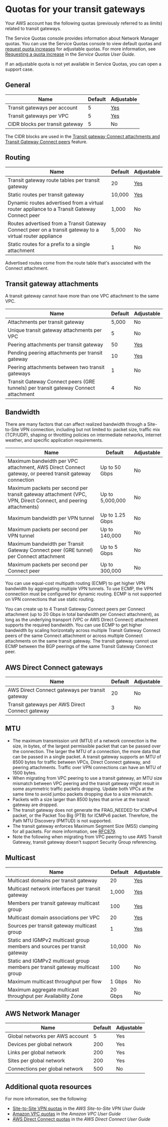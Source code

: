 # Quotas for your transit gateways<a name="transit-gateway-quotas"></a>

Your AWS account has the following quotas \(previously referred to as *limits*\) related to transit gateways\.

The Service Quotas console provides information about Network Manager quotas\. You can use the Service Quotas console to view default quotas and [request quota increases](https://console.aws.amazon.com/servicequotas/home?) for adjustable quotas\. For more information, see [Requesting a quota increase](https://docs.aws.amazon.com/servicequotas/latest/userguide/request-quota-increase.html) in the *Service Quotas User Guide*\.

If an adjustable quota is not yet available in Service Quotas, you can open a support case\.

## General<a name="general-quotas"></a>


| Name | Default | Adjustable | 
| --- | --- | --- | 
| Transit gateways per account | 5 | [Yes](https://console.aws.amazon.com/servicequotas/home/services/ec2/quotas/L-A2478D36) | 
| Transit gateways per VPC | 5 | [Yes](https://console.aws.amazon.com/servicequotas/home/services/ec2/quotas/L-A2478D36) | 
| CIDR blocks per transit gateway | 5 | No | 

The CIDR blocks are used in the [Transit gateway Connect attachments and Transit Gateway Connect peers](tgw-connect.md) feature\.

## Routing<a name="routing-quotas"></a>


| Name | Default | Adjustable | 
| --- | --- | --- | 
| Transit gateway route tables per transit gateway | 20 | [Yes](https://console.aws.amazon.com/servicequotas/home/services/ec2/quotas/L-43872EB7) | 
| Static routes per transit gateway | 10,000 | [Yes](https://console.aws.amazon.com/servicequotas/home/services/ec2/quotas/L-BCC1FB47) | 
| Dynamic routes advertised from a virtual router appliance to a Transit Gateway Connect peer | 1,000 | No | 
| Routes advertised from a Transit Gateway Connect peer on a transit gateway to a virtual router appliance | 5,000 | No | 
| Static routes for a prefix to a single attachment | 1 | No | 

Advertised routes come from the route table that's associated with the Connect attachment\.

## Transit gateway attachments<a name="attachments-quotas"></a>

A transit gateway cannot have more than one VPC attachment to the same VPC\.


| Name | Default | Adjustable | 
| --- | --- | --- | 
| Attachments per transit gateway | 5,000 | No | 
| Unique transit gateway attachments per VPC | 5 | No | 
| Peering attachments per transit gateway | 50 | [Yes](https://console.aws.amazon.com/servicequotas/home/services/ec2/quotas/L-A1B5A36F) | 
| Pending peering attachments per transit gateway | 10 | [Yes](https://console.aws.amazon.com/servicequotas/home/services/ec2/quotas/L-62499967) | 
| Peering attachments between two transit gateways | 1 | No | 
| Transit Gateway Connect peers \(GRE tunnels\) per transit gateway Connect attachment | 4 | No | 

## Bandwidth<a name="bandwidth-quotas"></a>

There are many factors that can affect realized bandwidth through a Site\-to\-Site VPN connection, including but not limited to: packet size, traffic mix \(TCP/UDP\), shaping or throttling policies on intermediate networks, internet weather, and specific application requirements\.


| Name | Default | Adjustable | 
| --- | --- | --- | 
| Maximum bandwidth per VPC attachment, AWS Direct Connect gateway, or peered transit gateway connection | Up to 50 Gbps | No | 
| Maximum packets per second per transit gateway attachment \(VPC, VPN, Direct Connect, and peering attachments\) | Up to 5,000,000 | No | 
| Maximum bandwidth per VPN tunnel | Up to 1\.25 Gbps | No | 
| Maximum packets per second per VPN tunnel | Up to 140,000 | No | 
| Maximum bandwidth per Transit Gateway Connect peer \(GRE tunnel\) per Connect attachment | Up to 5 Gbps | No | 
| Maximum packets per second per Connect peer | Up to 300,000 | No | 

You can use equal\-cost multipath routing \(ECMP\) to get higher VPN bandwidth by aggregating multiple VPN tunnels\. To use ECMP, the VPN connection must be configured for dynamic routing\. ECMP is not supported on VPN connections that use static routing\.

You can create up to 4 Transit Gateway Connect peers per Connect attachment \(up to 20 Gbps in total bandwidth per Connect attachment\), as long as the underlying transport \(VPC or AWS Direct Connect\) attachment supports the required bandwidth\. You can use ECMP to get higher bandwidth by scaling horizontally across multiple Transit Gateway Connect peers of the same Connect attachment or across multiple Connect attachments on the same transit gateway\. The transit gateway cannot use ECMP between the BGP peerings of the same Transit Gateway Connect peer\. 

## AWS Direct Connect gateways<a name="direct-connect-quotas"></a>


| Name | Default | Adjustable | 
| --- | --- | --- | 
| AWS Direct Connect gateways per transit gateway | 20 | No | 
| Transit gateways per AWS Direct Connect gateway | 3 | No | 

## MTU<a name="mtu-quotas"></a>
+ The maximum transmission unit \(MTU\) of a network connection is the size, in bytes, of the largest permissible packet that can be passed over the connection\. The larger the MTU of a connection, the more data that can be passed in a single packet\. A transit gateway supports an MTU of 8500 bytes for traffic between VPCs, Direct Connect gateway, and peering attachments\. Traffic over VPN connections can have an MTU of 1500 bytes\. 
+ When migrating from VPC peering to use a transit gateway, an MTU size mismatch between VPC peering and the transit gateway might result in some asymmetric traffic packets dropping\. Update both VPCs at the same time to avoid jumbo packets dropping due to a size mismatch\.
+ Packets with a size larger than 8500 bytes that arrive at the transit gateway are dropped\.
+ The transit gateway does not generate the FRAG\_NEEDED for ICMPv4 packet, or the Packet Too Big \(PTB\) for ICMPv6 packet\. Therefore, the Path MTU Discovery \(PMTUD\) is not supported\.
+ The transit gateway enforces Maximum Segment Size \(MSS\) clamping for all packets\. For more information, see [RFC879](https://tools.ietf.org/html/rfc879)\.
+ Note the following when migrating from VPC peering to use AWS Transit Gateway, transit gateway doesn't support Security Group referencing\.

## Multicast<a name="multicast-quotas"></a>


| Name | Default | Adjustable | 
| --- | --- | --- | 
| Multicast domains per transit gateway | 20 | [Yes](https://console.aws.amazon.com/servicequotas/home/services/ec2/quotas/L-31775423) | 
| Multicast network interfaces per transit gateway | 1,000 | [Yes](https://console.aws.amazon.com/servicequotas/home/services/ec2/quotas/L-C673935A) | 
|  Members per transit gateway multicast group  | 100 | [Yes](https://console.aws.amazon.com/servicequotas/home/services/ec2/quotas/L-C768F2D6) | 
| Multicast domain associations per VPC | 20 | [Yes](https://console.aws.amazon.com/servicequotas/home/services/ec2/quotas/L-9F8FA74B) | 
| Sources per transit gateway multicast group | 1 | [Yes](https://console.aws.amazon.com/servicequotas/home/services/ec2/quotas/L-4F2F99E3) | 
|  Static and IGMPv2 multicast group members and sources per transit gateway  | 10,000 | No | 
| Static and IGMPv2 multicast group members per transit gateway multicast group | 100 | No | 
| Maximum multicast throughput per flow | 1 Gbps | No | 
| Maximum aggregate multicast throughput per Availability Zone | 20 Gbps | No | 

## AWS Network Manager<a name="network-manager-quotas"></a>


| Name | Default | Adjustable | 
| --- | --- | --- | 
| Global networks per AWS account | 5 | Yes | 
| Devices per global network | 200 | Yes | 
| Links per global network | 200 | Yes | 
| Sites per global network | 200 | Yes | 
| Connections per global network | 500 | No | 

## Additional quota resources<a name="additional-quotas"></a>

For more information, see the following:
+ [Site\-to\-Site VPN quotas](https://docs.aws.amazon.com/vpn/latest/s2svpn/vpn-limits.html) in the *AWS Site\-to\-Site VPN User Guide*
+ [Amazon VPC quotas](https://docs.aws.amazon.com/vpc/latest/userguide/amazon-vpc-limits.html) in the *Amazon VPC User Guide*
+ [AWS Direct Connect quotas](https://docs.aws.amazon.com/directconnect/latest/UserGuide/limits.html) in the *AWS Direct Connect User Guide*